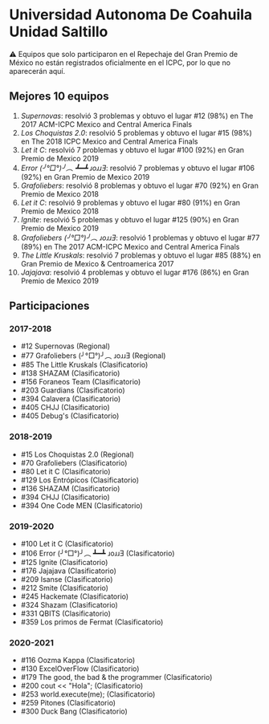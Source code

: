 # Universidad Autonoma De Coahuila Unidad Saltillo

:warning: Equipos que solo participaron en el Repechaje del Gran Premio de México no están registrados oficialmente en el ICPC, por lo que no aparecerán aquí.

## Mejores 10 equipos

1. _Supernovas_: resolvió 3 problemas y obtuvo el lugar #12 (98%) en The 2017 ACM-ICPC Mexico and Central America Finals
1. _Los Choquistas 2.0_: resolvió 5 problemas y obtuvo el lugar #15 (98%) en The 2018 ICPC Mexico and Central America Finals
1. _Let it C_: resolvió 7 problemas y obtuvo el lugar #100 (92%) en Gran Premio de Mexico 2019
1. _Error (╯°□°)╯︵ ┻━┻ ɹoɹɹƎ_: resolvió 7 problemas y obtuvo el lugar #106 (92%) en Gran Premio de Mexico 2019
1. _Grafoliebers_: resolvió 8 problemas y obtuvo el lugar #70 (92%) en Gran Premio de Mexico 2018
1. _Let it C_: resolvió 9 problemas y obtuvo el lugar #80 (91%) en Gran Premio de Mexico 2018
1. _Ignite_: resolvió 5 problemas y obtuvo el lugar #125 (90%) en Gran Premio de Mexico 2019
1. _Grafoliebers (╯°□°)╯︵ ɹoɹɹƎ_: resolvió 1 problemas y obtuvo el lugar #77 (89%) en The 2017 ACM-ICPC Mexico and Central America Finals
1. _The Little Kruskals_: resolvió 7 problemas y obtuvo el lugar #85 (88%) en Gran Premio de Mexico & Centroamerica 2017
1. _Jajajava_: resolvió 4 problemas y obtuvo el lugar #176 (86%) en Gran Premio de Mexico 2019

## Participaciones

### 2017-2018

- #12 Supernovas (Regional)
- #77 Grafoliebers (╯°□°)╯︵ ɹoɹɹƎ (Regional)
- #85 The Little Kruskals (Clasificatorio)
- #138 SHAZAM (Clasificatorio)
- #156 Foraneos Team (Clasificatorio)
- #203 Guardians (Clasificatorio)
- #394 Calavera (Clasificatorio)
- #405 CHJJ (Clasificatorio)
- #405 Debug's (Clasificatorio)

### 2018-2019

- #15 Los Choquistas 2.0 (Regional)
- #70 Grafoliebers (Clasificatorio)
- #80 Let it C (Clasificatorio)
- #129 Los Entrópicos (Clasificatorio)
- #136 SHAZAM (Clasificatorio)
- #394 CHJJ (Clasificatorio)
- #394 One Code MEN (Clasificatorio)

### 2019-2020

- #100 Let it C (Clasificatorio)
- #106 Error (╯°□°)╯︵ ┻━┻ ɹoɹɹƎ (Clasificatorio)
- #125 Ignite (Clasificatorio)
- #176 Jajajava (Clasificatorio)
- #209 Isanse (Clasificatorio)
- #212 Smite (Clasificatorio)
- #245 Hackemate (Clasificatorio)
- #324 Shazam (Clasificatorio)
- #331 QBITS (Clasificatorio)
- #359 Los primos de Fermat (Clasificatorio)

### 2020-2021

- #116 Oozma Kappa (Clasificatorio)
- #130 ExcelOverFlow (Clasificatorio)
- #179 The good, the bad & the programmer (Clasificatorio)
- #200 cout << "Hola"; (Clasificatorio)
- #253 world.execute(me); (Clasificatorio)
- #259 Pitones (Clasificatorio)
- #300 Duck Bang (Clasificatorio)



